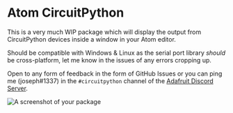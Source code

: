 # Atom CircuitPython

This is a very much WIP package which will display the output from CircuitPython devices inside a window in your Atom editor.

Should be compatible with Windows & Linux as the serial port library *should* be cross-platform, let me know in the issues of any errors cropping up.

Open to any form of feedback in the form of GitHub Issues or you can ping me (joseph#1337) in the `#circuitpython` channel of the [Adafruit Discord Server](https://discord.gg/adafruit).

![A screenshot of your package](https://cdn.discordapp.com/attachments/327298996332658690/582660763215331338/unknown.png)
